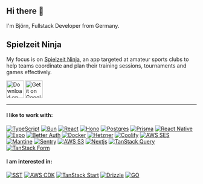 <h2>Hi there 👋</h2>
<p>I'm Björn, Fullstack Developer from Germany.</p>


<h2>Spielzeit Ninja</h2>
<p>My focus is on <a target="_blank" href="https://spielzeit.ninja">Spielzeit Ninja,</a> an app targeted at amateur sports clubs to help teams coordinate and plan their training sessions, tournaments and games effectively.</p>
<div>
  <a href="https://apps.apple.com/de/app/spielzeit-ninja/id6742789725"><img src="https://spielzeit.ninja/stores/badge-apple.png" alt="Download on the App Store" height="46" /></a>
  <a href="https://play.google.com/store/apps/details?id=com.terijaki.spielzeitninja"><img src="https://spielzeit.ninja/stores/badge-google.png" alt="Get it on Google Play" height="46"/></a>
</div>

<hr/>
<h4>I like to work with:</h4>
<p>
  <a target="_blank" href="https://www.typescriptlang.org/"><img alt="TypeScript" src="https://img.shields.io/badge/-TypeScript-007ACC?style=flat&logo=typescript&logoColor=white" /></a>
  <a target="_blank" href="https://bun.sh/"><img alt="Bun" src="https://img.shields.io/badge/-Bun-000000?style=flat&logo=bun&logoColor=white" /></a>
  <a target="_blank" href="https://react.dev/"><img alt="React" src="https://img.shields.io/badge/-React-45b8d8?style=flat&logo=react&logoColor=white" /></a>
  <a target="_blank" href="https://hono.dev/"><img alt="Hono" src="https://img.shields.io/badge/-Hono-E36002?style=flat&logo=hono&logoColor=white" /></a>
  <a target="_blank" href="https://www.postgresql.org/"><img alt="Postgres" src="https://img.shields.io/badge/-Postgres-4169E1?style=flat&logo=postgresql&logoColor=white" /></a>
  <a target="_blank" href="https://www.prisma.io/"><img alt="Prisma" src="https://img.shields.io/badge/-Prisma-2D3748?style=flat&logo=prisma&logoColor=white" /></a>
  <a target="_blank" href="https://reactnative.dev/"><img alt="React Native" src="https://img.shields.io/badge/-React%20Native-61DAFB?style=flat&logo=react&logoColor=black" /></a>
  <a target="_blank" href="https://expo.dev/"><img alt="Expo" src="https://img.shields.io/badge/-Expo-4630EB?style=flat&logo=expo&logoColor=white" /></a>
  <a target="_blank" href="https://better-auth.com/"><img alt="Better Auth" src="https://img.shields.io/badge/-Better%20Auth-000000?style=flat&logo=betterauth&logoColor=white" /></a>
  <a target="_blank" href="https://www.docker.com/"><img alt="Docker" src="https://img.shields.io/badge/-Docker-46a2f1?style=flat&logo=docker&logoColor=white" /></a>
  <a target="_blank" href="https://www.hetzner.com/"><img alt="Hetzner" src="https://img.shields.io/badge/-Hetzner-D50C2D?style=flat&logo=hetzner&logoColor=white" /></a>
  <a target="_blank" href="https://coolify.io/"><img alt="Coolify" src="https://img.shields.io/badge/-Coolify-8C52FF?style=flat&logo=coolify&logoColor=white" /></a>
  <a target="_blank" href="https://aws.amazon.com/ses/"><img alt="AWS SES" src="https://img.shields.io/badge/-AWS%20SES-DD344C?style=flat&logo=amazonsimpleemailservice&logoColor=white" /></a>
  <a target="_blank" href="https://mantine.dev/"><img alt="Mantine" src="https://img.shields.io/badge/-Mantine-339AF0?style=flat&logo=mantine&logoColor=white" /></a>
  <a target="_blank" href="http://sentry.io/"><img alt="Sentry" src="https://img.shields.io/badge/-Sentry-6A5FC1?style=flat&logo=sentry&logoColor=white" /></a>
  <a target="_blank" href="https://aws.amazon.com/s3/"><img alt="AWS S3" src="https://img.shields.io/badge/-AWS%20S3-569A31?style=flat&logo=amazons3&logoColor=white" /></a>
  <a target="_blank" href="https://nextjs.org/"><img alt="Nextjs" src="https://img.shields.io/badge/-Nextjs-000000?style=flat&logo=next.js&logoColor=white" /></a>
  <a target="_blank" href="https://tanstack.com/query"><img alt="TanStack Query" src="https://img.shields.io/badge/-TanStack%20Query-EF4444?style=flat&logo=react-query&logoColor=white" /></a>
  <a target="_blank" href="https://tanstack.com/form"><img alt="TanStack Form" src="https://img.shields.io/badge/-TanStack%20Form-EAB308?style=flat&logo=tanstack&logoColor=white" /></a>
</p>

<h4>I am interested in:</h4>
<p>
  <a target="_blank" href="https://sst.dev/"><img alt="SST" src="https://img.shields.io/badge/-SST-2D61F0?style=flat&logo=sst&logoColor=white" /></a>
  <a target="_blank" href="https://aws.amazon.com/cdk/"><img alt="AWS CDK" src="https://img.shields.io/badge/-AWS%20CDK-4B612C?style=flat&logo=amazon-aws&logoColor=white" /></a>
  <a target="_blank" href="https://tanstack.com/start"><img alt="TanStack Start" src="https://img.shields.io/badge/-TanStack%20Start-06B6D4?style=flat&logo=tanstack&logoColor=white" /></a>
  <a target="_blank" href="https://orm.drizzle.team/"><img alt="Drizzle" src="https://img.shields.io/badge/-Drizzle-C5F74F?style=flat&logo=drizzle&logoColor=black" /></a>
  <a target="_blank" href="https://go.dev/"><img alt="GO" src="https://img.shields.io/badge/-GO-00ADD8?style=flat&logo=go&logoColor=white" /></a>
</p>
